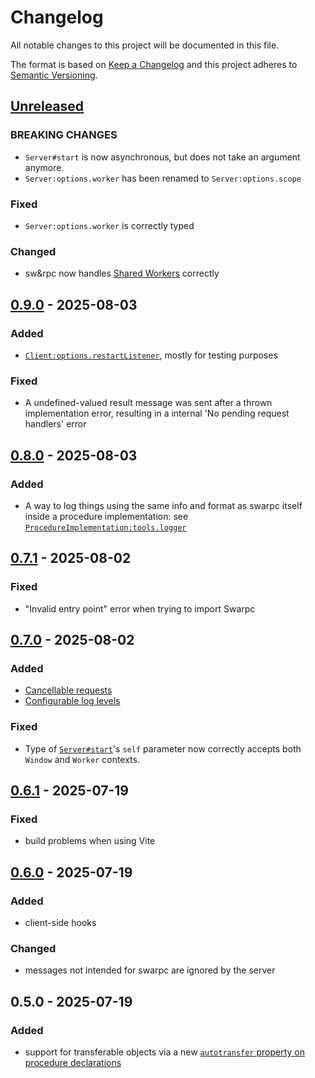 # Changelog

All notable changes to this project will be documented in this file.

The format is based on [Keep a Changelog](http://keepachangelog.com/)
and this project adheres to [Semantic Versioning](http://semver.org/).

## [Unreleased]

### BREAKING CHANGES

- `Server#start` is now asynchronous, but does not take an argument anymore.
- `Server:options.worker` has been renamed to `Server:options.scope`

### Fixed

- `Server:options.worker` is correctly typed

### Changed

- sw&rpc now handles [Shared Workers](https://developer.mozilla.org/en-US/docs/Web/API/SharedWorker) correctly

## [0.9.0] - 2025-08-03

### Added

- [`Client:options.restartListener`](https://gwennlbh.github.io/swarpc/docs/functions/Client.html), mostly for testing purposes

### Fixed

- A undefined-valued result message was sent after a thrown implementation error, resulting in a internal 'No pending request handlers' error

## [0.8.0] - 2025-08-03

### Added

- A way to log things using the same info and format as swarpc itself inside a procedure implementation: see [`ProcedureImplementation:tools.logger`](https://gwennlbh.github.io/swarpc/docs/types/ProcedureImplementation.html#:~:text=Make%20cancellable%20requests-,logger,-:%20RequestBoundLogger)

## [0.7.1] - 2025-08-02

### Fixed

- "Invalid entry point" error when trying to import Swarpc

## [0.7.0] - 2025-08-02

### Added

- [Cancellable requests](https://gwennlbh.github.io/swarpc/docs/#make-cancelable-requests)
- [Configurable log levels](http://gwennlbh.github.io/swarpc/docs/functions/index.Client.html#:~:text=from%20the%20server-,Optionalloglevel,-?:%20%22debug%22%20%7C)

### Fixed

- Type of [`Server#start`](<https://gwennlbh.github.io/swarpc/docs/types/types.SwarpcServer.html#:~:text=%22%5BzProcedures%5D%22:%20Procedures;-,start,-(self:%20Window):%20void;>)'s `self` parameter now correctly accepts both `Window` and `Worker` contexts.

## [0.6.1] - 2025-07-19

### Fixed

- build problems when using Vite

## [0.6.0] - 2025-07-19

### Added

- client-side hooks

### Changed

- messages not intended for swarpc are ignored by the server

## 0.5.0 - 2025-07-19

### Added

- support for transferable objects via a new [`autotransfer` property on procedure declarations](https://gwennlbh.github.io/swarpc/docs/types/types.Procedure.html#autotransfer)

[Unreleased]: https://github.com/gwennlbh/swarpc/compare/v0.9.0...HEAD
[0.9.0]: https://github.com/gwennlbh/swarpc/compare/v0.8.0...v0.9.0
[0.8.0]: https://github.com/gwennlbh/swarpc/compare/v0.7.1...v0.8.0
[0.7.1]: https://github.com/gwennlbh/swarpc/compare/v0.7.0...v0.7.1
[0.7.0]: https://github.com/gwennlbh/swarpc/compare/v0.6.1...v0.7.0
[0.6.1]: https://github.com/gwennlbh/swarpc/compare/v0.6.0...v0.6.1
[0.6.0]: https://github.com/gwennlbh/swarpc/compare/v0.5.0...v0.6.0
